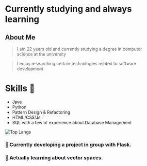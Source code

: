 # Currently studying and always learning

## About Me  
> I am 22 years old and currently studying a degree in computer science at the university

> I enjoy researching certain technologies related to software development

# Skills 🧰 

- Java
- Python
- Pattern Design & Refactoring
- HTML/CSS/Js
- SQL with a few of experience about Database Management


![Top Langs](https://github-readme-stats.vercel.app/api/top-langs/?username=JJuanvolpe&hide_progress=true)

<!--
**JJuanVolpe/JJUANVOLPE** is a ✨ _special_ ✨ repository because its `README.md` (this file) appears on your GitHub profile.

Here are some ideas to get you started:

- 👯 I’m looking to collaborate on ...
- 🤔 I’m looking for help with ...
- 💬 Ask me about ...
- 📫 How to reach me: ...
- 😄 Pronouns: ...
- ⚡ Fun fact: ...
-->


### 🔭 Currently developing a project in group with Flask.

### 🌱 Actually learning about vector spaces.
